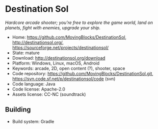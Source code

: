 # Destination Sol

_Hardcore arcade shooter; you're free to explore the game world, land on planets, fight with enemies, upgrade your ship._

- Home: https://github.com/MovingBlocks/DestinationSol, http://destinationsol.org/, https://sourceforge.net/projects/destinationsol/
- State: mature
- Download: http://destinationsol.org/download
- Platform: Windows, Linux, macOS, Android
- Keywords: arcade, 2D, open content (?), shooter, space
- Code repository: https://github.com/MovingBlocks/DestinationSol.git, https://svn.code.sf.net/p/destinationsol/code (svn)
- Code language: Java
- Code license: Apache-2.0
- Assets license: CC-NC (soundtrack)

## Building

- Build system: Gradle
